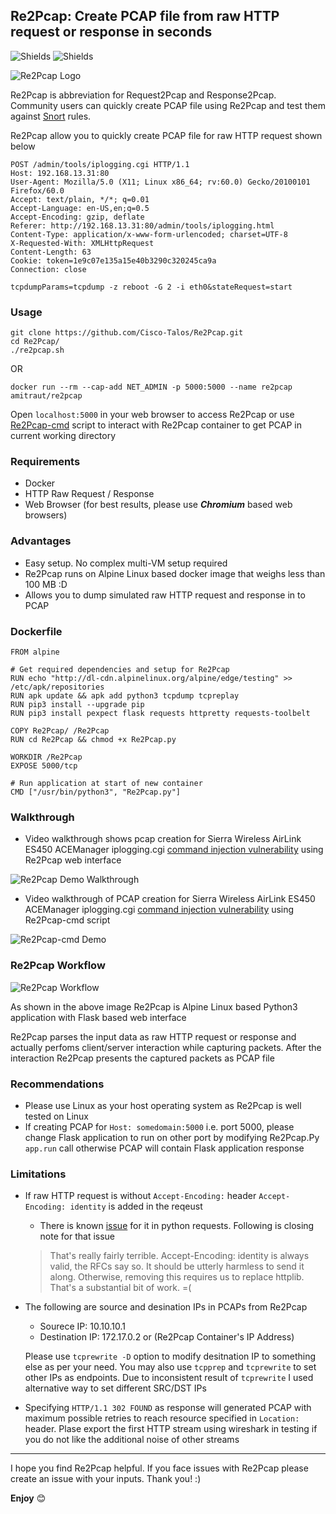 ## Re2Pcap: Create PCAP file from raw HTTP request or response in seconds
<img src='https://img.shields.io/static/v1?label=Python3&message=Requests%20|%20Flask%20|%20Pexpect%20|%20Http.server%20|%20Http.client%20|%20Httpretty&color=blue' title='Shields'/> <img src='https://img.shields.io/static/v1?label=&message=Snort%20|%20Docker%20|%20Bootstrap4%20|%20Alpine%20Linux%20%20|%20PCAP%20|%20Tcpdump%20|%20Tcpreplay&color=success' title='Shields'/>


<img src='/Re2Pcap/static/img/re2pcap.png' title='Re2Pcap Logo'/>

Re2Pcap is abbreviation for Request2Pcap and Response2Pcap. Community users can quickly create PCAP file using Re2Pcap and test them against [Snort](https://snort.org) rules.

Re2Pcap allow you to quickly create PCAP file for raw HTTP request shown below 
```
POST /admin/tools/iplogging.cgi HTTP/1.1
Host: 192.168.13.31:80
User-Agent: Mozilla/5.0 (X11; Linux x86_64; rv:60.0) Gecko/20100101 Firefox/60.0
Accept: text/plain, */*; q=0.01
Accept-Language: en-US,en;q=0.5
Accept-Encoding: gzip, deflate
Referer: http://192.168.13.31:80/admin/tools/iplogging.html
Content-Type: application/x-www-form-urlencoded; charset=UTF-8
X-Requested-With: XMLHttpRequest
Content-Length: 63
Cookie: token=1e9c07e135a15e40b3290c320245ca9a
Connection: close

tcpdumpParams=tcpdump -z reboot -G 2 -i eth0&stateRequest=start
```

### Usage

```
git clone https://github.com/Cisco-Talos/Re2Pcap.git
cd Re2Pcap/
./re2pcap.sh
```
OR
```
docker run --rm --cap-add NET_ADMIN -p 5000:5000 --name re2pcap amitraut/re2pcap
```

Open `localhost:5000` in your web browser to access Re2Pcap or use [Re2Pcap-cmd](Re2Pcap-cmd) script to interact with Re2Pcap container to get PCAP in current working directory 


### Requirements

* Docker
* HTTP Raw Request / Response
* Web Browser (for best results, please use **_Chromium_** based web browsers) 

### Advantages

* Easy setup. No complex multi-VM setup required
* Re2Pcap runs on Alpine Linux based docker image that weighs less than 100 MB :D
* Allows you to dump simulated raw HTTP request and response in to PCAP

### Dockerfile

```
FROM alpine

# Get required dependencies and setup for Re2Pcap
RUN echo "http://dl-cdn.alpinelinux.org/alpine/edge/testing" >> /etc/apk/repositories
RUN apk update && apk add python3 tcpdump tcpreplay
RUN pip3 install --upgrade pip
RUN pip3 install pexpect flask requests httpretty requests-toolbelt

COPY Re2Pcap/ /Re2Pcap
RUN cd Re2Pcap && chmod +x Re2Pcap.py

WORKDIR /Re2Pcap
EXPOSE 5000/tcp

# Run application at start of new container
CMD ["/usr/bin/python3", "Re2Pcap.py"]
```

### Walkthrough

* Video walkthrough shows pcap creation for Sierra Wireless AirLink ES450 ACEManager iplogging.cgi [command injection vulnerability](https://www.talosintelligence.com/reports/TALOS-2018-0746) using Re2Pcap web interface

<img src='/Re2Pcap/static/img/Re2Pcap_Demo.gif' title='Re2Pcap Demo' alt='Re2Pcap Demo Walkthrough' />

* Video walkthrough of PCAP creation for Sierra Wireless AirLink ES450 ACEManager iplogging.cgi [command injection vulnerability](https://www.talosintelligence.com/reports/TALOS-2018-0746) using Re2Pcap-cmd script

<img src='/Re2Pcap/static/img/Re2Pcap_Demo1.gif' title='Re2Pcap-cmd Demo' alt='Re2Pcap-cmd Demo'/>

### Re2Pcap Workflow

<img src='/Re2Pcap/static/img/workflow.png' title='Re2Pcap Workflow' alt='Re2Pcap Workflow'/>

As shown in the above image Re2Pcap is Alpine Linux based Python3 application with Flask based web interface 

Re2Pcap parses the input data as raw HTTP request or response and actually perfoms client/server interaction while capturing packets. After the interaction Re2Pcap presents the captured packets as PCAP file

### Recommendations

* Please use Linux as your host operating system as Re2Pcap is well tested on Linux
* If creating PCAP for `Host: somedomain:5000` i.e. port 5000, please change Flask application to run on other port by modifying Re2Pcap.Py `app.run` call otherwise PCAP will contain Flask application response

### Limitations

* If raw HTTP request is without `Accept-Encoding:` header `Accept-Encoding: identity` is added in the reqeust
    - There is known [issue](https://github.com/psf/requests/issues/2234) for it in python requests. Following is closing note for that issue 
    > That's really fairly terrible. Accept-Encoding: identity is always valid, the RFCs say so. It should be utterly harmless to send it along. Otherwise, removing this requires us to replace httplib. That's a substantial bit of work. =(

* The following are source and desination IPs in PCAPs from Re2Pcap
    - Sourece IP: 10.10.10.1
    - Destination IP: 172.17.0.2 or (Re2Pcap Container's IP Address)
    
    Please use `tcprewrite -D` option to modify desitnation IP to something else as per your need. You may also use `tcpprep` and `tcprewrite` to set other IPs as endpoints. Due to inconsistent result of `tcprewrite` I used alternative way to set different SRC/DST IPs

* Specifying `HTTP/1.1 302 FOUND` as response will generated PCAP with maximum possible retries to reach resource specified in `Location:` header. Plase export the first HTTP stream using wireshark in testing if you do not like the additional noise of other streams

---

I hope you find Re2Pcap helpful. If you face issues with Re2Pcap please create an issue with your inputs. Thank you! :)

**Enjoy** 😊
